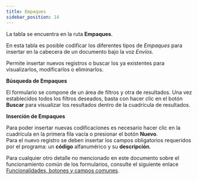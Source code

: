 ```yaml
---
title: Empaques
sidebar_position: 14
---
```


La tabla se encuentra en la ruta **Empaques**.

En esta tabla es posible codificar los diferentes tipos de *Empaques* para insertar en la cabecera de un documento bajo la voz *Envíos*.

Permite insertar nuevos registros o buscar los ya existentes para visualizarlos, modificarlos o eliminarlos.

**Búsqueda de Empaques**

El formulario se compone de un área de filtros y otra de resultados. Una vez establecidos todos los filtros deseados, basta con hacer clic en el botón **Buscar** para visualizar los resultados dentro de la cuadrícula de resultados.

**Inserción de Empaques**

Para poder insertar nuevas codificaciones es necesario hacer clic en la cuadrícula en la primera fila vacía o presionar el botón **Nuevo**.  
Para el nuevo registro se deben insertar los campos obligatorios requeridos por el programa: un **código** alfanumérico y su **descripción**.  

Para cualquier otro detalle no mencionado en este documento sobre el funcionamiento común de los formularios, consulte el siguiente enlace [Funcionalidades, botones y campos comunes](/docs/guide/common).